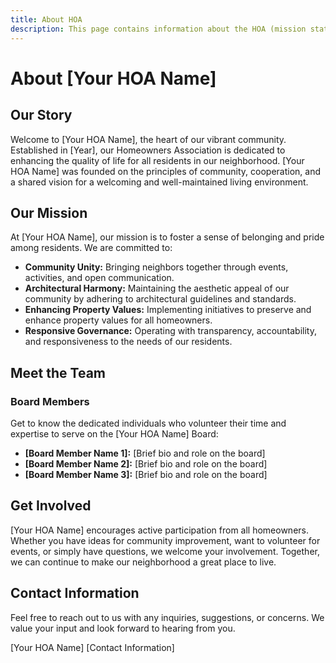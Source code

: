 ```yaml
---
title: About HOA
description: This page contains information about the HOA (mission statement, history, etc)
---
```


# About [Your HOA Name]

## Our Story

Welcome to [Your HOA Name], the heart of our vibrant community. Established in [Year], our Homeowners Association is dedicated to enhancing the quality of life for all residents in our neighborhood. [Your HOA Name] was founded on the principles of community, cooperation, and a shared vision for a welcoming and well-maintained living environment.

## Our Mission

At [Your HOA Name], our mission is to foster a sense of belonging and pride among residents. We are committed to:

- **Community Unity:** Bringing neighbors together through events, activities, and open communication.
- **Architectural Harmony:** Maintaining the aesthetic appeal of our community by adhering to architectural guidelines and standards.
- **Enhancing Property Values:** Implementing initiatives to preserve and enhance property values for all homeowners.
- **Responsive Governance:** Operating with transparency, accountability, and responsiveness to the needs of our residents.

## Meet the Team

### Board Members

Get to know the dedicated individuals who volunteer their time and expertise to serve on the [Your HOA Name] Board:

- **[Board Member Name 1]:** [Brief bio and role on the board]
- **[Board Member Name 2]:** [Brief bio and role on the board]
- **[Board Member Name 3]:** [Brief bio and role on the board]

## Get Involved

[Your HOA Name] encourages active participation from all homeowners. Whether you have ideas for community improvement, want to volunteer for events, or simply have questions, we welcome your involvement. Together, we can continue to make our neighborhood a great place to live.

## Contact Information

Feel free to reach out to us with any inquiries, suggestions, or concerns. We value your input and look forward to hearing from you.

[Your HOA Name]
[Contact Information]
